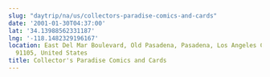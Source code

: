 ```yaml
---
slug: "daytrip/na/us/collectors-paradise-comics-and-cards"
date: '2001-01-30T04:37:00'
lat: '34.13988562331187'
lng: '-118.1482329196167'
location: East Del Mar Boulevard, Old Pasadena, Pasadena, Los Angeles County, California,
  91105, United States
title: Collector's Paradise Comics and Cards
---
```



